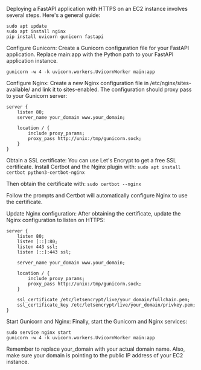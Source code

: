 Deploying a FastAPI application with HTTPS on an EC2 instance involves several steps. Here's a general guide:

```
sudo apt update
sudo apt install nginx
pip install uvicorn gunicorn fastapi
```

Configure Gunicorn: Create a Gunicorn configuration file for your FastAPI application. Replace main:app with the Python path to your FastAPI application instance.

`gunicorn -w 4 -k uvicorn.workers.UvicornWorker main:app`

Configure Nginx: Create a new Nginx configuration file in /etc/nginx/sites-available/ and link it to sites-enabled. The configuration should proxy pass to your Gunicorn server:

```
server {
    listen 80;
    server_name your_domain www.your_domain;

    location / {
        include proxy_params;
        proxy_pass http://unix:/tmp/gunicorn.sock;
    }
}
```

Obtain a SSL certificate: You can use Let's Encrypt to get a free SSL certificate. Install Certbot and the Nginx plugin with:
`sudo apt install certbot python3-certbot-nginx`

Then obtain the certificate with:
`sudo certbot --nginx`

Follow the prompts and Certbot will automatically configure Nginx to use the certificate.

Update Nginx configuration: After obtaining the certificate, update the Nginx configuration to listen on HTTPS:

```
server {
    listen 80;
    listen [::]:80;
    listen 443 ssl;
    listen [::]:443 ssl;

    server_name your_domain www.your_domain;

    location / {
        include proxy_params;
        proxy_pass http://unix:/tmp/gunicorn.sock;
    }

    ssl_certificate /etc/letsencrypt/live/your_domain/fullchain.pem;
    ssl_certificate_key /etc/letsencrypt/live/your_domain/privkey.pem;
}
```

Start Gunicorn and Nginx: Finally, start the Gunicorn and Nginx services:
```
sudo service nginx start
gunicorn -w 4 -k uvicorn.workers.UvicornWorker main:app
```

Remember to replace your_domain with your actual domain name. Also, make sure your domain is pointing to the public IP address of your EC2 instance.